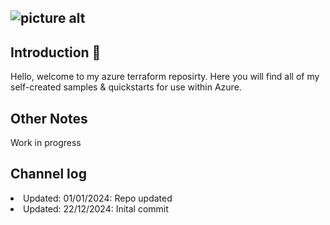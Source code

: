 ![picture alt](https://miro.medium.com/v2/resize:fit:480/1*YsGpGuWtHmTpNv3HcXwm_w.png "Title is optional")
----
## Introduction 👋 ##

Hello, welcome to my azure terraform reposirty. Here you will find all of my self-created samples & quickstarts for use within Azure.

## Other Notes ##

Work in progress

## Channel log ##
<li>Updated: 01/01/2024: Repo updated</li>
<li>Updated: 22/12/2024: Inital commit</li>